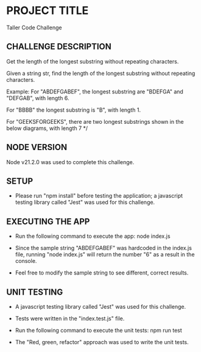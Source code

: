 # PROJECT TITLE

Taller Code Challenge

## CHALLENGE DESCRIPTION

Get the length of the longest substring without repeating characters. 

Given a string str, find the length of the longest substring without repeating characters.

Example:
For "ABDEFGABEF", the longest substring are "BDEFGA" and "DEFGAB", with length 6.

For "BBBB" the longest substring is "B", with length 1.

For "GEEKSFORGEEKS", there are two longest substrings shown in the below diagrams, with length 7 */

## NODE VERSION

Node v21.2.0 was used to complete this challenge.

## SETUP

- Please run "npm install" before testing the application; a javascript testing library called "Jest" was used for this challenge.

## EXECUTING THE APP

- Run the following command to execute the app: node index.js

- Since the sample string "ABDEFGABEF" was hardcoded in the index.js file, running "node index.js" will return the number "6" as a result in the console.

- Feel free to modify the sample string to see different, correct results.

## UNIT TESTING

- A javascript testing library called "Jest" was used for this challenge.

- Tests were written in the "index.test.js" file.

- Run the following command to execute the unit tests: npm run test

- The "Red, green, refactor" approach was used to write the unit tests.

